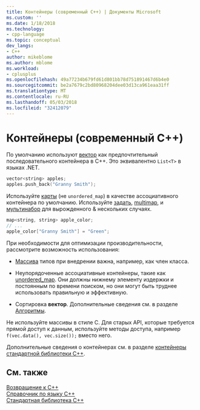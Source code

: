 ```yaml
---
title: Контейнеры (современный C++) | Документы Microsoft
ms.custom: ''
ms.date: 1/18/2018
ms.technology:
- cpp-language
ms.topic: conceptual
dev_langs:
- C++
author: mikeblome
ms.author: mblome
ms.workload:
- cplusplus
ms.openlocfilehash: 49a77234b679fd61d801bb78d751891467d6b4e0
ms.sourcegitcommit: be2a7679c2bd80968204dee03d13ca961eaa31ff
ms.translationtype: MT
ms.contentlocale: ru-RU
ms.lasthandoff: 05/03/2018
ms.locfileid: "32412079"
---
```

# <a name="containers-modern-c"></a>Контейнеры (современный C++)

По умолчанию используют [вектор](../standard-library/vector-class.md) как предпочтительный последовательного контейнера в C++. Это эквивалентно `List<T>` в языках .NET.

```cpp
vector<string> apples;
apples.push_back("Granny Smith");
```

Используйте [карты](../standard-library/map-class.md) (не `unordered_map`) в качестве ассоциативного контейнера по умолчанию. Используйте [задать](../standard-library/set-class.md), [multimap](../standard-library/multimap-class.md), и [мультинабор](../standard-library/multiset-class.md) для вырожденного & нескольких случаях.

```cpp
map<string, string> apple_color;
// ...
apple_color["Granny Smith"] = "Green";
```

При необходимости для оптимизации производительности, рассмотрите возможность использования:

- [Массива](../standard-library/array-class-stl.md) типов при внедрении важна, например, как член класса.

- Неупорядоченные ассоциативные контейнеры, такие как [unordered_map](../standard-library/unordered-map-class.md). Они должны нижнему элементу издержки и постоянным по времени поиском, но они могут быть труднее использовать правильную и эффективную.

- Сортировка **вектор**. Дополнительные сведения см. в разделе [Алгоритмы](../cpp/algorithms-modern-cpp.md).

Не используйте массивы в стиле C. Для старых API, которые требуется прямой доступ к данным, используйте методы доступа, например `f(vec.data(), vec.size());` вместо него.

Дополнительные сведения о контейнерах см. в разделе [контейнеры стандартной библиотеки C++](../standard-library/stl-containers.md).

## <a name="see-also"></a>См. также

[Возвращение к C++](../cpp/welcome-back-to-cpp-modern-cpp.md)  
[Справочник по языку C++](../cpp/cpp-language-reference.md)  
[Стандартная библиотека C++](../standard-library/cpp-standard-library-reference.md)  
